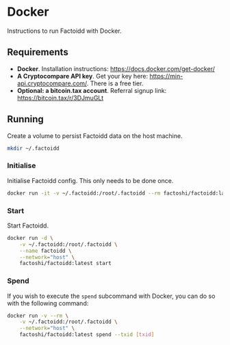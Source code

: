 # Docker

Instructions to run Factoidd with Docker.

## Requirements

-   **Docker**.
    Installation instructions: https://docs.docker.com/get-docker/
-   **A Cryptocompare API key**. Get your key here: https://min-api.cryptocompare.com/. There is a free tier.
-   **Optional: a bitcoin.tax account**. Referral signup link: https://bitcoin.tax/r/3DJmuGLt

## Running

Create a volume to persist Factoidd data on the host machine.

```bash
mkdir ~/.factoidd
```

### Initialise

Initialise Factoidd config. This only needs to be done once.

```bash
docker run -it -v ~/.factoidd:/root/.factoidd --rm factoshi/factoidd:latest init
```

### Start

Start Factoidd.

```bash
docker run -d \
    -v ~/.factoidd:/root/.factoidd \
    --name factoidd \
    --network="host" \
    factoshi/factoidd:latest start
```

### Spend

If you wish to execute the `spend` subcommand with Docker, you can do so with the following command:

```bash
docker run -v --rm \
    -v ~/.factoidd:/root/.factoidd \
    --network="host" \
    factoshi/factoidd:latest spend --txid [txid]
```
